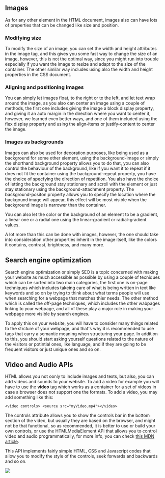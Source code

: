 ## Images

As for any other element in the HTML document, images also can have lots of preperties that can be changed like size and position.

### Modifying size
To modify the size of an image, you can set the width and height attributes in the image tag, and this gives you some fast way to change the size of an image, however, this is not the optimal way, since you might run into trouble especially if you want the image to resize and adapt to the size of the container. The other similar way includes using also the width and height properties in the CSS document.

### Aligning and positioning images

You can simply let images float, to the right or to the left, and let text wrap around the image, as you also can center an image using a couple of methods, the first one includes giving the image a block display property, and giving it an auto margin in the direction where you want to center it, however, we learned even better ways, and one of them included using the flex display property and using the align-items or justify-content to center the image.

### Images as backgrounds

Images can also be used for decoration purposes, like being used as a background for some other element, using the background-image or simply the shorthand background property allows you to do that, you can also control the behaviour of the background, like if you want it to repeat if it does not fit the container using the background-repeat property, you have the choice of specfying the direction of repetition. You also have the choice of letting the background stay stationary and scroll with the element or just stay stationary using the background-attachment property. The background-positon property allows you to specify the location where the backgound image will appear, this effect will be most visible when the background image is narrower than the container.

You can also let the color or the background of an element to be a gradient, a linear one or a radial one using the linear-gradient or radial-gradient values.

A lot more than this can be done with images, however, the one should take into consideration other properties inherit in the image itself, like the colors it contains, contrast, brightness, and many more.

## Search engine optimization

Search engine optimization or simply SEO is a topic concerned with making your website as much accessible as possible by using a couple of tecniques which can be sorted into two main categories, the first one is on-page techniques which includes takeing care of what is being written in text like keywords and so on by trying to think about what terms people will use when searching for a webpage that matches thier needs. The other method which is called the off-page techniques, which includes the other wabpages linking to your webpage, and all of these play a major role in making your webpage more visible by search engines.

To apply this on your website, you will have to consider many things related to the strcture of your webpage, and that's why it is recommended to use tags that carry a semantic meaning when structuring your page. In addition to this, you should start asking yourself questions related to the nature of the visitors or potintial ones, like language, and if they are going to be frequent visitors or just unique ones and so on.

## Video and Audio APIs

HTML allows you not oonly to include images and texts, but also, you can add videos and sounds to your website. To add a video for example you will have to use the **video** tag which works as a container for a set of videos in case a browser does not support one the formats. To add a video, you may add something like this:

`<video controls> <source src="myVideo.mp4"></video>`

The controls attribute allows you to show the controls bar in the bottom section of the video, but usually they are based on the browser, and might not be that functional, so as recommended, it is better to use or build your own controls, or use the HTMLMediaElement API that allows you to control video and audio programmatically, for more info, you can check [this MDN article](https://developer.mozilla.org/en-US/docs/Learn/JavaScript/Client-side_web_APIs/Video_and_audio_APIs).


This API implements fairly simple HTML, CSS and Javascript codes that allow you to modify the style of the controls, seek forwards and backwards and so on.

![](https://cdn-media-1.freecodecamp.org/images/1*FKJojPyvDky1kM3gK5Z7KA.png)